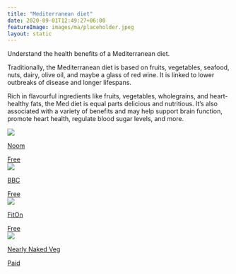 ```yaml
---
title: "Mediterranean diet"
date: 2020-09-01T12:49:27+06:00
featureImage: images/ma/placeholder.jpeg
layout: static
---
```


Understand the health benefits of a Mediterranean diet.

Traditionally, the Mediterranean diet is based on fruits, vegetables, seafood, nuts, dairy, olive oil, and maybe a glass of red wine. It is linked to lower outbreaks of disease and longer lifespans.

Rich in flavourful ingredients like fruits, vegetables, wholegrains, and heart-healthy fats, the Med diet is equal parts delicious and nutritious. It’s also associated with a variety of benefits and may help support brain function, promote heart health, regulate blood sugar levels, and more.

<a class="ma-link" href="https://www.noom.com/blog/the-mediterranean-diet/"><div class="ma-card ma-card-Health"><div class="ma-icon"><img src ="/images/Icon-check - health - opacity.svg"/></div><div class="ma-name"><p>Noom</p></div><div class="ma-paid-text"><span>Free</span></div></div></a><a class="ma-link" href="https://www.bbc.co.uk/food/collections/mediterranean_diet_recipes"><div class="ma-card ma-card-Health"><div class="ma-icon"><img src ="/images/Icon-check - health - opacity.svg"/></div><div class="ma-name"><p>BBC</p></div><div class="ma-paid-text"><span>Free</span></div></div></a><a class="ma-link" href="https://fitonapp.com/nutrition/foods-to-eat-on-the-mediterranean-diet/"><div class="ma-card ma-card-Health"><div class="ma-icon"><img src ="/images/Icon-check - health - opacity.svg"/></div><div class="ma-name"><p>FitOn</p></div><div class="ma-paid-text"><span>Free</span></div></div></a><a class="ma-link" href="https://www.awin1.com/cread.php?awinmid=51761&awinaffid=1198638&ued=https%3A%2F%2Fnearlynakedveg.co.uk%2F"><div class="ma-card ma-card-Health"><div class="ma-icon"><img src ="/images/Icon-pound - health - opacity.svg"/></div><div class="ma-name"><p>Nearly Naked Veg</p></div><div class="ma-paid-text"><span>Paid</span></div></div></a>  

<br/><br/>






